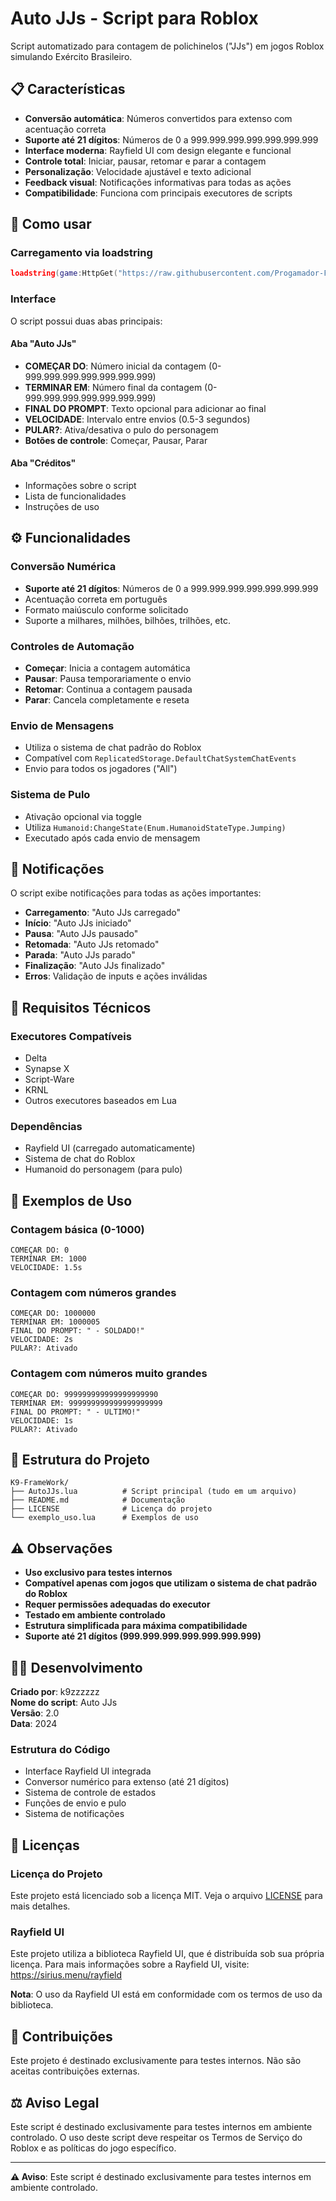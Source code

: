 # Auto JJs - Script para Roblox

Script automatizado para contagem de polichinelos ("JJs") em jogos Roblox simulando Exército Brasileiro.

## 📋 Características

- **Conversão automática**: Números convertidos para extenso com acentuação correta
- **Suporte até 21 dígitos**: Números de 0 a 999.999.999.999.999.999.999
- **Interface moderna**: Rayfield UI com design elegante e funcional
- **Controle total**: Iniciar, pausar, retomar e parar a contagem
- **Personalização**: Velocidade ajustável e texto adicional
- **Feedback visual**: Notificações informativas para todas as ações
- **Compatibilidade**: Funciona com principais executores de scripts

## 🚀 Como usar

### Carregamento via loadstring
```lua
loadstring(game:HttpGet("https://raw.githubusercontent.com/Progamador-Fred/K9-FrameWork/main/AutoJJs.lua"))()
```

### Interface
O script possui duas abas principais:

#### Aba "Auto JJs"
- **COMEÇAR DO**: Número inicial da contagem (0-999.999.999.999.999.999.999)
- **TERMINAR EM**: Número final da contagem (0-999.999.999.999.999.999.999)
- **FINAL DO PROMPT**: Texto opcional para adicionar ao final
- **VELOCIDADE**: Intervalo entre envios (0.5-3 segundos)
- **PULAR?**: Ativa/desativa o pulo do personagem
- **Botões de controle**: Começar, Pausar, Parar

#### Aba "Créditos"
- Informações sobre o script
- Lista de funcionalidades
- Instruções de uso

## ⚙️ Funcionalidades

### Conversão Numérica
- **Suporte até 21 dígitos**: Números de 0 a 999.999.999.999.999.999.999
- Acentuação correta em português
- Formato maiúsculo conforme solicitado
- Suporte a milhares, milhões, bilhões, trilhões, etc.

### Controles de Automação
- **Começar**: Inicia a contagem automática
- **Pausar**: Pausa temporariamente o envio
- **Retomar**: Continua a contagem pausada
- **Parar**: Cancela completamente e reseta

### Envio de Mensagens
- Utiliza o sistema de chat padrão do Roblox
- Compatível com `ReplicatedStorage.DefaultChatSystemChatEvents`
- Envio para todos os jogadores ("All")

### Sistema de Pulo
- Ativação opcional via toggle
- Utiliza `Humanoid:ChangeState(Enum.HumanoidStateType.Jumping)`
- Executado após cada envio de mensagem

## 📱 Notificações

O script exibe notificações para todas as ações importantes:

- **Carregamento**: "Auto JJs carregado"
- **Início**: "Auto JJs iniciado"
- **Pausa**: "Auto JJs pausado"
- **Retomada**: "Auto JJs retomado"
- **Parada**: "Auto JJs parado"
- **Finalização**: "Auto JJs finalizado"
- **Erros**: Validação de inputs e ações inválidas

## 🔧 Requisitos Técnicos

### Executores Compatíveis
- Delta
- Synapse X
- Script-Ware
- KRNL
- Outros executores baseados em Lua

### Dependências
- Rayfield UI (carregado automaticamente)
- Sistema de chat do Roblox
- Humanoid do personagem (para pulo)

## 📝 Exemplos de Uso

### Contagem básica (0-1000)
```
COMEÇAR DO: 0
TERMINAR EM: 1000
VELOCIDADE: 1.5s
```

### Contagem com números grandes
```
COMEÇAR DO: 1000000
TERMINAR EM: 1000005
FINAL DO PROMPT: " - SOLDADO!"
VELOCIDADE: 2s
PULAR?: Ativado
```

### Contagem com números muito grandes
```
COMEÇAR DO: 999999999999999999990
TERMINAR EM: 999999999999999999999
FINAL DO PROMPT: " - ULTIMO!"
VELOCIDADE: 1s
PULAR?: Ativado
```

## 📁 Estrutura do Projeto

```
K9-FrameWork/
├── AutoJJs.lua          # Script principal (tudo em um arquivo)
├── README.md            # Documentação
├── LICENSE              # Licença do projeto
└── exemplo_uso.lua      # Exemplos de uso
```

## ⚠️ Observações

- **Uso exclusivo para testes internos**
- **Compatível apenas com jogos que utilizam o sistema de chat padrão do Roblox**
- **Requer permissões adequadas do executor**
- **Testado em ambiente controlado**
- **Estrutura simplificada para máxima compatibilidade**
- **Suporte até 21 dígitos (999.999.999.999.999.999.999)**

## 👨‍💻 Desenvolvimento

**Criado por**: k9zzzzzz  
**Nome do script**: Auto JJs  
**Versão**: 2.0  
**Data**: 2024  

### Estrutura do Código
- Interface Rayfield UI integrada
- Conversor numérico para extenso (até 21 dígitos)
- Sistema de controle de estados
- Funções de envio e pulo
- Sistema de notificações

## 📄 Licenças

### Licença do Projeto
Este projeto está licenciado sob a licença MIT. Veja o arquivo [LICENSE](LICENSE) para mais detalhes.

### Rayfield UI
Este projeto utiliza a biblioteca Rayfield UI, que é distribuída sob sua própria licença. Para mais informações sobre a Rayfield UI, visite: https://sirius.menu/rayfield

**Nota**: O uso da Rayfield UI está em conformidade com os termos de uso da biblioteca.

## 🤝 Contribuições

Este projeto é destinado exclusivamente para testes internos. Não são aceitas contribuições externas.

## ⚖️ Aviso Legal

Este script é destinado exclusivamente para testes internos em ambiente controlado. O uso deste script deve respeitar os Termos de Serviço do Roblox e as políticas do jogo específico.

---

**⚠️ Aviso**: Este script é destinado exclusivamente para testes internos em ambiente controlado. 